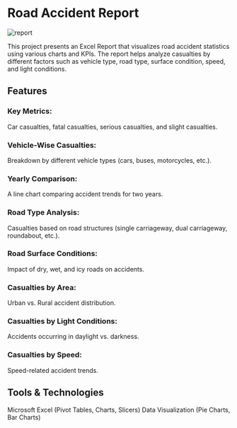 # Road Accident Report
![report](https://github.com/user-attachments/assets/a943720c-4f79-4272-b707-f6ef297c70cc)

This project presents an Excel Report that visualizes road accident statistics using various charts and KPIs. The report helps analyze casualties by different factors such as vehicle type, road type, surface condition, speed, and light conditions.

## Features
### Key Metrics: 
Car casualties, fatal casualties, serious casualties, and slight casualties.
### Vehicle-Wise Casualties: 
Breakdown by different vehicle types (cars, buses, motorcycles, etc.).
### Yearly Comparison:
A line chart comparing accident trends for two years.
### Road Type Analysis: 
Casualties based on road structures (single carriageway, dual carriageway, roundabout, etc.).
### Road Surface Conditions: 
Impact of dry, wet, and icy roads on accidents.
### Casualties by Area: 
Urban vs. Rural accident distribution.
### Casualties by Light Conditions: 
Accidents occurring in daylight vs. darkness.
### Casualties by Speed: 
Speed-related accident trends.
## Tools & Technologies
Microsoft Excel (Pivot Tables, Charts, Slicers)
Data Visualization (Pie Charts, Bar Charts)
 
